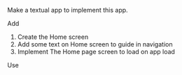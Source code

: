 Make a textual app to implement this app.

Add 
1. Create the Home screen
2. Add some text on Home screen to guide in navigation
3. Implement The Home page screen to load on app load

Use 


